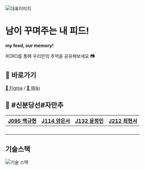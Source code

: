 
![대표이미지](https://user-images.githubusercontent.com/58061756/205224750-21562b0f-8430-4a83-90c3-46b095834e60.png)


# 남이 꾸며주는 내 피드!
   
**my feed, our memory!** 

XOXO를 통해 우리만의 추억을 공유해보세요 📷

## 🔗 바로가기

[🎨 Figma](https://www.figma.com/file/K0yjvdx9wh8zgwbCCp0m98/web02-xoxo?node-id=0%3A1&t=vBAEWgvNcUjFYlEv-0) / [📃 Wiki](https://github.com/boostcampwm-2022/Web02-XOXO/wiki)

## 🚊 #신분당선#자만추

[J095 백규현](https://github.com/edhz8) | [J114 양은서](https://github.com/yess98) | [J132 윤정민](https://github.com/jungmiin) | [J212 최현서](https://github.com/CHOIHYEONSEO)
-- | -- | -- | --
  |   |   |  

## 기술스택

![기술 스택](https://user-images.githubusercontent.com/58061756/205233670-e0641372-a713-45fc-b4ab-b5bbdef31d42.png)
